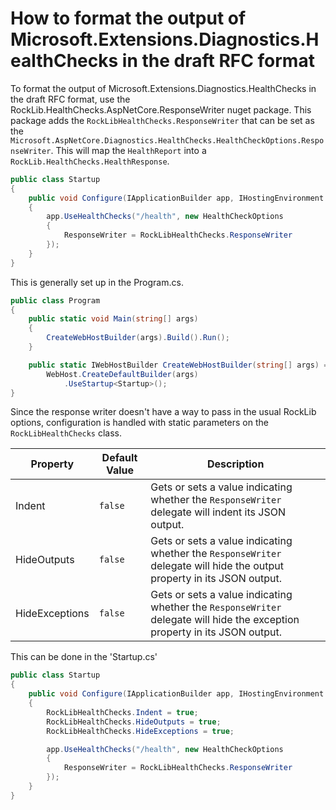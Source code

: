 # How to format the output of Microsoft.Extensions.Diagnostics.HealthChecks in the draft RFC format

To format the output of Microsoft.Extensions.Diagnostics.HealthChecks in the draft RFC format, use the RockLib.HealthChecks.AspNetCore.ResponseWriter nuget package. This package adds the `RockLibHealthChecks.ResponseWriter` that can be set as the `Microsoft.AspNetCore.Diagnostics.HealthChecks.HealthCheckOptions.ResponseWriter`. This will map the `HealthReport` into a `RockLib.HealthChecks.HealthResponse`.

```c#
public class Startup
{
    public void Configure(IApplicationBuilder app, IHostingEnvironment env)
    {
        app.UseHealthChecks("/health", new HealthCheckOptions
        {
            ResponseWriter = RockLibHealthChecks.ResponseWriter
        });
    }
}
```

This is generally set up in the Program.cs.

```c#
public class Program
{
    public static void Main(string[] args)
    {
        CreateWebHostBuilder(args).Build().Run();
    }

    public static IWebHostBuilder CreateWebHostBuilder(string[] args) =>
        WebHost.CreateDefaultBuilder(args)
            .UseStartup<Startup>();
}
```

Since the response writer doesn't have a way to pass in the usual RockLib options, configuration is handled with static parameters on the `RockLibHealthChecks` class.

Property               | Default Value      | Description
---------------------- | ------------------ | -----------
Indent                 | `false`            | Gets or sets a value indicating whether the `ResponseWriter` delegate will indent its JSON output.
HideOutputs            | `false`            | Gets or sets a value indicating whether the `ResponseWriter` delegate will hide the output property in its JSON output.
HideExceptions         | `false`            | Gets or sets a value indicating whether the `ResponseWriter` delegate will hide the exception property in its JSON output.

This can be done in the 'Startup.cs'

```c#
public class Startup
{
    public void Configure(IApplicationBuilder app, IHostingEnvironment env)
    {
        RockLibHealthChecks.Indent = true;
        RockLibHealthChecks.HideOutputs = true;
        RockLibHealthChecks.HideExceptions = true;

        app.UseHealthChecks("/health", new HealthCheckOptions
        {
            ResponseWriter = RockLibHealthChecks.ResponseWriter
        });
    }
}
```